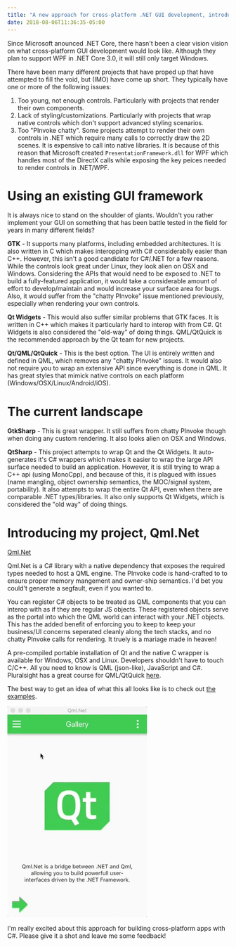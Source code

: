 ```yaml
---
title: "A new approach for cross-platform .NET GUI development, introducting Qml.Net."
date: 2018-08-06T11:36:35-05:00
---
```


Since Microsoft anounced .NET Core, there hasn't been a clear vision vision on what cross-platform GUI development would look like. Although they plan to support WPF in .NET Core 3.0, it will still only target Windows.

There have been many different projects that have proped up that have attempted to fill the void, but (IMO) have come up short. They typically have one or more of the following issues:

1. Too young, not enough controls. Particularly with projects that render their own components.
3. Lack of styling/customizations. Particularly with projects that wrap native controls which don't support advanced styling scenarios.
2. Too "PInvoke chatty". Some projects attempt to render their own controls in .NET which require many calls to correctly draw the 2D scenes. It is expensive to call into native libraries. It is because of this reason that Microsoft created ```PresentationFramework.dll``` for WPF which handles most of the DirectX calls while exposing the key peices needed to render controls in .NET/WPF.

# Using an existing GUI framework

It is always nice to stand on the shoulder of giants. Wouldn't you rather implement your GUI on something that has been battle tested in the field for years in many different fields?

**GTK** - It supports many platforms, including embedded architectures. It is also written in C which makes interopping with C# considerablly easier than C++. However, this isn't a good candidate for C#/.NET for a few reasons. While the controls look great under Linux, they look alien on OSX and Windows. Considering the APIs that would need to be exposed to .NET to build a fully-featured application, it would take a considerable amount of effort to develop/maintain and would increase your surface area for bugs. Also, it would suffer from the "chatty PInvoke" issue mentioned previously, especially when rendering your own controls.

**Qt Widgets** - This would also suffer similar problems that GTK faces. It is written in C++ which makes it particularly hard to interop with from C#. Qt Widgets is also considered the "old-way" of doing things. QML/QtQuick is the recommended approach by the Qt team for new projects.

**Qt/QML/QtQuick** - This is the best option. The UI is entirely written and defined in QML, which removes any "chatty PInvoke" issues. It would also not require you to wrap an extensive API since everything is done in QML. It has great styles that mimick native controls on each platform (Windows/OSX/Linux/Android/iOS).

# The current landscape

**GtkSharp** - This is great wrapper. It still suffers from chatty PInvoke though when doing any custom rendering. It also looks alien on OSX and Windows.

**QtSharp** - This project attempts to wrap Qt and the Qt Widgets. It auto-generates it's C# wrappers which makes it easier to wrap the large API surface needed to build an application. However, it is still trying to wrap a C++ api (using MonoCpp), and because of this, it is plagued with issues (name mangling, object ownership semantics, the MOC/signal system, portability). It also attempts to wrap the entire Qt API, even when there are comparable .NET types/libraries. It also only supports Qt Widgets, which is considered the "old way" of doing things.

# Introducing my project, Qml.Net

[Qml.Net](https://github.com/pauldotknopf/Qml.Net)

Qml.Net is a C# library with a native dependency that exposes the required types needed to host a QML engine. The PInvoke code is hand-crafted to to ensure proper memory mangement and owner-ship semantics. I'd bet you could't generate a segfault, even if you wanted to.

You can register C# objects to be treated as QML components that you can interop with as if they are regular JS objects. These registered objects serve as the portal into which the QML world can interact with your .NET objects. This has the added benefit of enforcing you to keep to keep your business/UI concerns seperated cleanly along the tech stacks, and no chatty PInvoke calls for rendering. It truely is a mariage made in heaven!

A pre-compiled portable installation of Qt and the native C wrapper is available for Windows, OSX and Linux. Developers shouldn't have to touch C/C++. All you need to know is QML (json-like), JavaScript and C#. Pluralsight has a great course for QML/QtQuick [here](https://www.pluralsight.com/courses/qt-quick-fundamentals).

The best way to get an idea of what this all looks like is to check out [the examples](https://github.com/pauldotknopf/Qml.Net.Examples).

![Demo](/img/qmlnet-demo.gif)

I'm really excited about this approach for building cross-platform apps with C#. Please give it a shot and leave me some feedback!